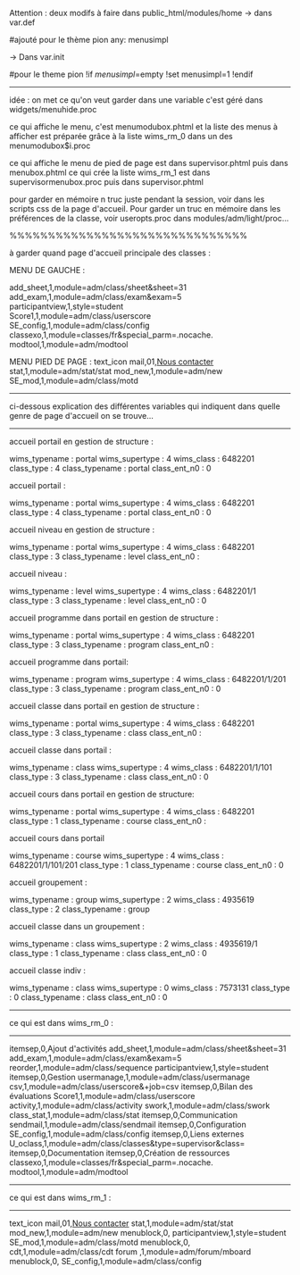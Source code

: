 Attention : deux modifs à faire dans public_html/modules/home 
-> dans var.def

#ajouté pour le thème pion
any: menusimpl

-> Dans var.init

#pour le theme pion
!if $menusimpl=$empty
  !set menusimpl=1
!endif


-----------------------------------
idée : on met ce qu'on veut garder dans une variable
c'est géré dans widgets/menuhide.proc

ce qui affiche le menu, c'est menumodubox.phtml 
et la liste des menus à afficher est préparée grâce à la liste wims_rm_0 dans un des menumodubox$i.proc

ce qui affiche le menu de pied de page est dans supervisor.phtml puis dans menubox.phtml
ce qui crée la liste wims_rm_1 est dans supervisormenubox.proc puis dans supervisor.phtml

pour garder en mémoire n truc juste pendant la session, voir dans les scripts css de la page d'accueil.
Pour garder un truc en mémoire dans les préférences de la classe, voir useropts.proc dans modules/adm/light/proc...

%%%%%%%%%%%%%%%%%%%%%%%%%%%%%%%

à garder quand page d'accueil principale des classes  :

MENU DE GAUCHE :

add_sheet,1,module=adm/class/sheet&sheet=31\
add_exam,1,module=adm/class/exam&exam=5\
participantview,1,style=student\
Score1,1,module=adm/class/userscore\
SE_config,1,module=adm/class/config\
classexo,1,module=classes/fr&special_parm=.nocache.\
modtool,1,module=adm/modtool

MENU PIED DE PAGE : 
text_icon mail,01,<a class="text_icon mail" href="mailto:paul@byache.fr?subject=">Nous contacter</a>
stat,1,module=adm/stat/stat
mod_new,1,module=adm/new
SE_mod,1,module=adm/class/motd

***************************
ci-dessous explication des différentes variables qui indiquent dans quelle genre de page d'accueil on se trouve...
*******************************

accueil portail en gestion de structure :

wims_typename : portal
wims_supertype : 4
wims_class : 6482201
class_type : 4
class_typename : portal
class_ent_n0 : 0 

accueil portail :

wims_typename : portal
wims_supertype : 4
wims_class : 6482201
class_type : 4
class_typename : portal
class_ent_n0 : 0 

accueil niveau en gestion de structure :

wims_typename : portal
wims_supertype : 4
wims_class : 6482201
class_type : 3
class_typename : level
class_ent_n0 : 

accueil niveau :

wims_typename : level
wims_supertype : 4
wims_class : 6482201/1
class_type : 3
class_typename : level
class_ent_n0 : 0 

accueil programme dans portail en gestion de structure :

wims_typename : portal
wims_supertype : 4
wims_class : 6482201
class_type : 3
class_typename : program
class_ent_n0 : 

accueil programme dans portail:

wims_typename : program
wims_supertype : 4
wims_class : 6482201/1/201
class_type : 3
class_typename : program
class_ent_n0 : 0 

accueil classe dans portail en gestion de structure :

wims_typename : portal
wims_supertype : 4
wims_class : 6482201
class_type : 3
class_typename : class
class_ent_n0 : 

accueil classe dans portail :

wims_typename : class
wims_supertype : 4
wims_class : 6482201/1/101
class_type : 3
class_typename : class
class_ent_n0 : 0 

accueil cours dans portail en gestion de structure:

wims_typename : portal
wims_supertype : 4
wims_class : 6482201
class_type : 1
class_typename : course
class_ent_n0 : 

accueil cours dans portail

wims_typename : course
wims_supertype : 4
wims_class : 6482201/1/101/201
class_type : 1
class_typename : course
class_ent_n0 : 0 

accueil groupement : 

wims_typename : group
wims_supertype : 2
wims_class : 4935619
class_type : 2
class_typename : group 

accueil classe dans un groupement :

wims_typename : class
wims_supertype : 2
wims_class : 4935619/1
class_type : 1
class_typename : class
class_ent_n0 : 0 

accueil classe indiv :

wims_typename : class
wims_supertype : 0
wims_class : 7573131
class_type : 0
class_typename : class
class_ent_n0 : 0 

***************************
ce qui est dans wims_rm_0 : 
*****************************
itemsep,0,Ajout d'activités
add_sheet,1,module=adm/class/sheet&sheet=31
add_exam,1,module=adm/class/exam&exam=5
reorder,1,module=adm/class/sequence
participantview,1,style=student
itemsep,0,Gestion
usermanage,1,module=adm/class/usermanage
csv,1,module=adm/class/userscore&+job=csv
itemsep,0,Bilan des évaluations
Score1,1,module=adm/class/userscore
activity,1,module=adm/class/activity
swork,1,module=adm/class/swork
class_stat,1,module=adm/class/stat
itemsep,0,Communication
sendmail,1,module=adm/class/sendmail
itemsep,0,Configuration
SE_config,1,module=adm/class/config
itemsep,0,Liens externes
U_oclass,1,module=adm/class/classes&type=supervisor&class=
itemsep,0,Documentation
itemsep,0,Création de ressources
classexo,1,module=classes/fr&special_parm=.nocache.
modtool,1,module=adm/modtool

******************************
ce qui est dans wims_rm_1 :
*******************************
text_icon mail,01,<a class="text_icon mail" href="mailto:paul@byache.fr?subject=">Nous contacter</a>
stat,1,module=adm/stat/stat
mod_new,1,module=adm/new
menublock,0,
participantview,1,style=student
SE_mod,1,module=adm/class/motd
menublock,0,
cdt,1,module=adm/class/cdt
forum ,1,module=adm/forum/mboard
menublock,0,
SE_config,1,module=adm/class/config

